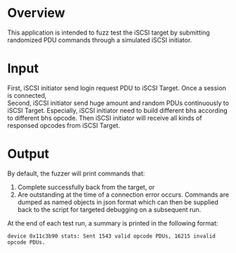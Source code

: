 # Overview

This application is intended to fuzz test the iSCSI target by submitting 
randomized PDU commands through a simulated iSCSI initiator.

# Input

First, iSCSI initiator send login request PDU to iSCSI Target. Once a session is connected,  
Second, iSCSI initiator send huge amount and random PDUs continuously to iSCSI Target.
Especially, iSCSI initiator need to build different bhs according to different bhs opcode.
Then iSCSI initiator will receive all kinds of responsed opcodes  from iSCSI Target.

# Output

By default, the fuzzer will print commands that:
1. Complete successfully back from the target, or
2. Are outstanding at the time of a connection error occurs.
Commands are dumped as named objects in json format which can then be supplied back to the
script for targeted debugging on a subsequent run. 

At the end of each test run, a summary is printed in the following format:

~~~
device 0x11c3b90 stats: Sent 1543 valid opcode PDUs, 16215 invalid opcode PDUs.
~~~

